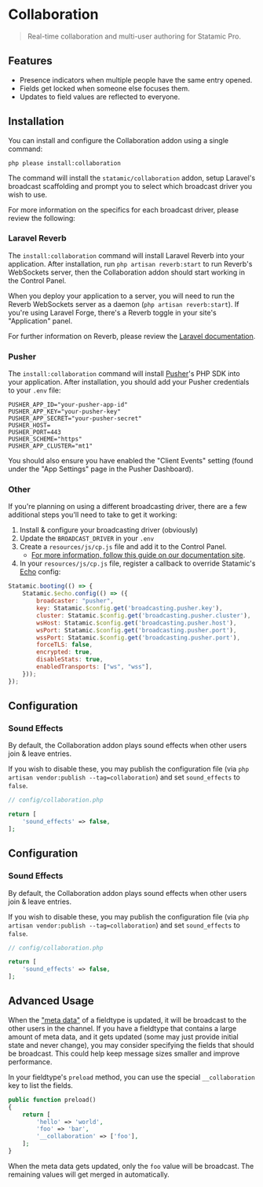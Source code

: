<!-- statamic:hide -->
# Collaboration

> Real-time collaboration and multi-user authoring for Statamic Pro.
<!-- /statamic:hide -->

## Features

- Presence indicators when multiple people have the same entry opened.
- Fields get locked when someone else focuses them.
- Updates to field values are reflected to everyone.

## Installation

You can install and configure the Collaboration addon using a single command:

```
php please install:collaboration
```

The command will install the `statamic/collaboration` addon, setup Laravel's broadcast scaffolding and prompt you to select which broadcast driver you wish to use.

For more information on the specifics for each broadcast driver, please review the following:

### Laravel Reverb

The `install:collaboration` command will install Laravel Reverb into your application. After installation, run `php artisan reverb:start` to run Reverb's WebSockets server, then the Collaboration addon should start working in the Control Panel.

When you deploy your application to a server, you will need to run the Reverb WebSockets server as a daemon (`php artisan reverb:start`). If you're using Laravel Forge, there's a Reverb toggle in your site's "Application" panel.

For further information on Reverb, please review the [Laravel documentation](https://laravel.com/docs/master/reverb#introduction).

### Pusher

The `install:collaboration` command will install [Pusher](https://pusher.com/)'s PHP SDK into your application. After installation, you should add your Pusher credentials to your `.env` file:

```
PUSHER_APP_ID="your-pusher-app-id"
PUSHER_APP_KEY="your-pusher-key"
PUSHER_APP_SECRET="your-pusher-secret"
PUSHER_HOST=
PUSHER_PORT=443
PUSHER_SCHEME="https"
PUSHER_APP_CLUSTER="mt1"
```

You should also ensure you have enabled the "Client Events" setting (found under the "App Settings" page in the Pusher Dashboard).

### Other

If you're planning on using a different broadcasting driver, there are a few additional steps you'll need to take to get it working:

1. Install & configure your broadcasting driver (obviously)
2. Update the `BROADCAST_DRIVER` in your `.env`
3. Create a `resources/js/cp.js` file and add it to the Control Panel.
    * [For more information, follow this guide on our documentation site](https://statamic.dev/extending/control-panel#adding-css-and-js-assets).
4. In your `resources/js/cp.js` file, register a callback to override Statamic's [Echo](https://laravel.com/docs/10.x/broadcasting#client-side-installation) config:

```js
Statamic.booting(() => {
    Statamic.$echo.config(() => ({
        broadcaster: "pusher",
        key: Statamic.$config.get('broadcasting.pusher.key'),
        cluster: Statamic.$config.get('broadcasting.pusher.cluster'),
        wsHost: Statamic.$config.get('broadcasting.pusher.host'),
        wsPort: Statamic.$config.get('broadcasting.pusher.port'),
        wssPort: Statamic.$config.get('broadcasting.pusher.port'),
        forceTLS: false,
        encrypted: true,
        disableStats: true,
        enabledTransports: ["ws", "wss"],
    }));
});
```

## Configuration

### Sound Effects

By default, the Collaboration addon plays sound effects when other users join & leave entries.

If you wish to disable these, you may publish the configuration file (via `php artisan vendor:publish --tag=collaboration`) and set `sound_effects` to `false`.

```php
// config/collaboration.php

return [
    'sound_effects' => false,
];
```

## Configuration

### Sound Effects

By default, the Collaboration addon plays sound effects when other users join & leave entries.

If you wish to disable these, you may publish the configuration file (via `php artisan vendor:publish --tag=collaboration`) and set `sound_effects` to `false`.

```php
// config/collaboration.php

return [
    'sound_effects' => false,
];
```

## Advanced Usage

When the ["meta data"](https://statamic.dev/extending/fieldtypes#meta-data) of a fieldtype is updated, it will be broadcast to the other users in the channel. If you have a fieldtype that contains a large amount of meta data, and it gets updated (some may just provide initial state and never change), you may consider specifying the fields that should be broadcast. This could help keep message sizes smaller and improve performance.

In your fieldtype's `preload` method, you can use the special `__collaboration` key to list the fields.

``` php
public function preload()
{
    return [
        'hello' => 'world',
        'foo' => 'bar',
        '__collaboration' => ['foo'],
    ];
}
```

When the meta data gets updated, only the `foo` value will be broadcast. The remaining values will get merged in automatically.
